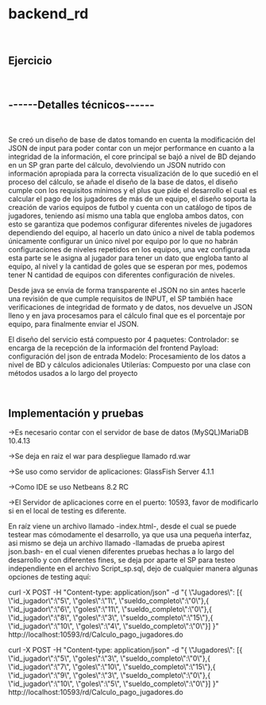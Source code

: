 
# backend_rd

<br/>
<h2>Ejercicio</h2>
<br/>

<h2>------Detalles técnicos------</h2>
<br/>
<p>Se creó un diseño de base de datos tomando en cuenta la modificación del JSON de input para poder contar con un mejor performance en cuanto a la integridad de la información, el core principal se bajó a nivel de BD dejando en un SP gran parte del cálculo, devolviendo un JSON nutrido con información apropiada para la correcta visualización de lo que sucedió en el proceso del cálculo, se añade el diseño de la base de datos, el diseño cumple con los requisitos mínimos y el plus que pide el desarrollo el cual es calcular el pago de los jugadores de más de un equipo, el diseño soporta la creación de varios equipos de futbol y cuenta con un catálogo de tipos de jugadores, teniendo así mismo una tabla que engloba ambos datos, con esto se garantiza que podemos configurar diferentes niveles de jugadores dependiendo del equipo, al hacerlo un dato único a nivel de tabla podemos únicamente configurar un único nivel por equipo por lo que no habrán configuraciones de niveles repetidos en los equipos, una vez configurada esta parte se le asigna al jugador para tener un dato que engloba tanto al equipo, al nivel y la cantidad de goles que se esperan por mes, podemos tener N cantidad de equipos con diferentes configuración de niveles.

<p>Desde java se envía de forma transparente el JSON no sin antes hacerle una revisión de que cumple requisitos de INPUT, el SP también hace verificaciones de integridad de formato y de datos, nos devuelve un JSON lleno y en java procesamos para el cálculo final que es el porcentaje por equipo, para finalmente enviar el JSON. </p>


<p>El diseño del servicio está compuesto por 4 paquetes:
Controlador: se encarga de la recepción de la información del frontend
Payload: configuración del json de entrada
Modelo: Procesamiento de los datos a nivel de BD y cálculos adicionales
Utilerías: Compuesto por una clase con métodos usados a lo largo del proyecto</p>

<br/>
<h2>Implementación y pruebas</h2>

<p>->Es necesario contar con el servidor de base de datos (MySQL)MariaDB 10.4.13 </p>
<p>->Se deja en raiz el war para despliegue llamado rd.war</p>
<p>->Se uso como servidor de aplicaciones: GlassFish Server 4.1.1</p>
<p>->Como IDE se uso Netbeans 8.2 RC</p>
<p>->El Servidor de aplicaciones corre en el puerto: 10593, favor de modificarlo si en el local de testing es diferente.</p>

<p>En raíz viene un archivo llamado -index.html-, desde el cual se puede testear mas cómodamente el desarrollo, ya que usa una pequeña interfaz, asi mismo se deja un archivo llamado -llamadas de prueba apirest json.bash- en el cual vienen diferentes pruebas hechas a lo largo del desarrollo y con diferentes fines, se deja por aparte el SP para testeo independiente en el archivo Script_sp.sql, dejo de cualquier manera algunas opciones de testing aquí:</p>

<p>curl -X POST -H "Content-type: application/json" -d "{ \"Jugadores\": [{ \"id_jugador\":\"5\",  \"goles\":\"1\",  \"sueldo_completo\":\"0\"},{ \"id_jugador\":\"6\",  \"goles\":\"11\",  \"sueldo_completo\":\"0\"},{ \"id_jugador\":\"8\",  \"goles\":\"3\",  \"sueldo_completo\":\"15\"},{ \"id_jugador\":\"10\",  \"goles\":\"4\",  \"sueldo_completo\":\"0\"}] }" http://localhost:10593/rd/Calculo_pago_jugadores.do<p>
  
<p>curl -X POST -H "Content-type: application/json" -d "{ \"Jugadores\": [{ \"id_jugador\":\"5\",  \"goles\":\"3\",  \"sueldo_completo\":\"0\"},{ \"id_jugador\":\"7\",  \"goles\":\"10\",  \"sueldo_completo\":\"15\"},{ \"id_jugador\":\"9\",  \"goles\":\"3\",  \"sueldo_completo\":\"0\"},{ \"id_jugador\":\"10\",  \"goles\":\"5\",  \"sueldo_completo\":\"0\"}] }" http://localhost:10593/rd/Calculo_pago_jugadores.do<p>
  
  
